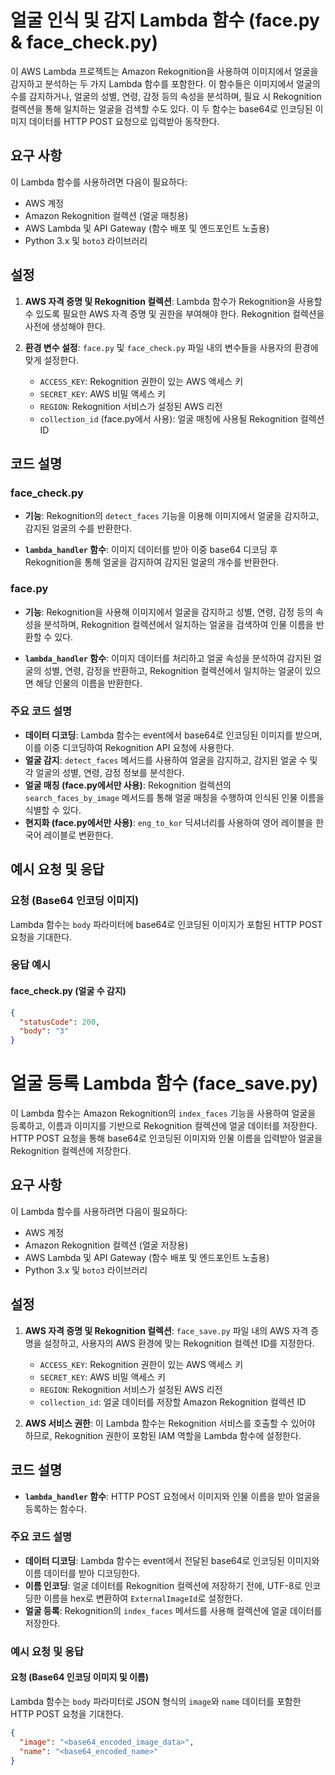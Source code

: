 # 얼굴 인식 및 감지 Lambda 함수 (face.py & face_check.py)

이 AWS Lambda 프로젝트는 Amazon Rekognition을 사용하여 이미지에서 얼굴을 감지하고 분석하는 두 가지 Lambda 함수를 포함한다. 이 함수들은 이미지에서 얼굴의 수를 감지하거나, 얼굴의 성별, 연령, 감정 등의 속성을 분석하며, 필요 시 Rekognition 컬렉션을 통해 일치하는 얼굴을 검색할 수도 있다. 이 두 함수는 base64로 인코딩된 이미지 데이터를 HTTP POST 요청으로 입력받아 동작한다.

## 요구 사항

이 Lambda 함수를 사용하려면 다음이 필요하다:
- AWS 계정
- Amazon Rekognition 컬렉션 (얼굴 매칭용)
- AWS Lambda 및 API Gateway (함수 배포 및 엔드포인트 노출용)
- Python 3.x 및 `boto3` 라이브러리

## 설정

1. **AWS 자격 증명 및 Rekognition 컬렉션**: Lambda 함수가 Rekognition을 사용할 수 있도록 필요한 AWS 자격 증명 및 권한을 부여해야 한다. Rekognition 컬렉션을 사전에 생성해야 한다.

2. **환경 변수 설정**: `face.py` 및 `face_check.py` 파일 내의 변수들을 사용자의 환경에 맞게 설정한다.
   - `ACCESS_KEY`: Rekognition 권한이 있는 AWS 액세스 키
   - `SECRET_KEY`: AWS 비밀 액세스 키
   - `REGION`: Rekognition 서비스가 설정된 AWS 리전
   - `collection_id` (face.py에서 사용): 얼굴 매칭에 사용될 Rekognition 컬렉션 ID

## 코드 설명

### face_check.py

- **기능**: Rekognition의 `detect_faces` 기능을 이용해 이미지에서 얼굴을 감지하고, 감지된 얼굴의 수를 반환한다.

- **`lambda_handler` 함수**: 이미지 데이터를 받아 이중 base64 디코딩 후 Rekognition을 통해 얼굴을 감지하여 감지된 얼굴의 개수를 반환한다.

### face.py

- **기능**: Rekognition을 사용해 이미지에서 얼굴을 감지하고 성별, 연령, 감정 등의 속성을 분석하며, Rekognition 컬렉션에서 일치하는 얼굴을 검색하여 인물 이름을 반환할 수 있다.

- **`lambda_handler` 함수**: 이미지 데이터를 처리하고 얼굴 속성을 분석하여 감지된 얼굴의 성별, 연령, 감정을 반환하고, Rekognition 컬렉션에서 일치하는 얼굴이 있으면 해당 인물의 이름을 반환한다.

### 주요 코드 설명

- **데이터 디코딩**: Lambda 함수는 event에서 base64로 인코딩된 이미지를 받으며, 이를 이중 디코딩하여 Rekognition API 요청에 사용한다.
- **얼굴 감지**: `detect_faces` 메서드를 사용하여 얼굴을 감지하고, 감지된 얼굴 수 및 각 얼굴의 성별, 연령, 감정 정보를 분석한다.
- **얼굴 매칭 (face.py에서만 사용)**: Rekognition 컬렉션의 `search_faces_by_image` 메서드를 통해 얼굴 매칭을 수행하여 인식된 인물 이름을 식별할 수 있다.
- **현지화 (face.py에서만 사용)**: `eng_to_kor` 딕셔너리를 사용하여 영어 레이블을 한국어 레이블로 변환한다.

## 예시 요청 및 응답

### 요청 (Base64 인코딩 이미지)

Lambda 함수는 `body` 파라미터에 base64로 인코딩된 이미지가 포함된 HTTP POST 요청을 기대한다.

### 응답 예시

#### face_check.py (얼굴 수 감지)

```json
{
  "statusCode": 200,
  "body": "3"
}
```

# 얼굴 등록 Lambda 함수 (face_save.py)

이 Lambda 함수는 Amazon Rekognition의 `index_faces` 기능을 사용하여 얼굴을 등록하고, 이름과 이미지를 기반으로 Rekognition 컬렉션에 얼굴 데이터를 저장한다. HTTP POST 요청을 통해 base64로 인코딩된 이미지와 인물 이름을 입력받아 얼굴을 Rekognition 컬렉션에 저장한다.

## 요구 사항

이 Lambda 함수를 사용하려면 다음이 필요하다:
- AWS 계정
- Amazon Rekognition 컬렉션 (얼굴 저장용)
- AWS Lambda 및 API Gateway (함수 배포 및 엔드포인트 노출용)
- Python 3.x 및 `boto3` 라이브러리

## 설정

1. **AWS 자격 증명 및 Rekognition 컬렉션**: `face_save.py` 파일 내의 AWS 자격 증명을 설정하고, 사용자의 AWS 환경에 맞는 Rekognition 컬렉션 ID를 지정한다.
   - `ACCESS_KEY`: Rekognition 권한이 있는 AWS 액세스 키
   - `SECRET_KEY`: AWS 비밀 액세스 키
   - `REGION`: Rekognition 서비스가 설정된 AWS 리전
   - `collection_id`: 얼굴 데이터를 저장할 Amazon Rekognition 컬렉션 ID

2. **AWS 서비스 권한**: 이 Lambda 함수는 Rekognition 서비스를 호출할 수 있어야 하므로, Rekognition 권한이 포함된 IAM 역할을 Lambda 함수에 설정한다.

## 코드 설명

- **`lambda_handler` 함수**: HTTP POST 요청에서 이미지와 인물 이름을 받아 얼굴을 등록하는 함수다.

### 주요 코드 설명

- **데이터 디코딩**: Lambda 함수는 event에서 전달된 base64로 인코딩된 이미지와 이름 데이터를 받아 디코딩한다.
- **이름 인코딩**: 얼굴 데이터를 Rekognition 컬렉션에 저장하기 전에, UTF-8로 인코딩한 이름을 hex로 변환하여 `ExternalImageId`로 설정한다.
- **얼굴 등록**: Rekognition의 `index_faces` 메서드를 사용해 컬렉션에 얼굴 데이터를 저장한다.

### 예시 요청 및 응답

#### 요청 (Base64 인코딩 이미지 및 이름)

Lambda 함수는 `body` 파라미터로 JSON 형식의 `image`와 `name` 데이터를 포함한 HTTP POST 요청을 기대한다.

```json
{
  "image": "<base64_encoded_image_data>",
  "name": "<base64_encoded_name>"
}

